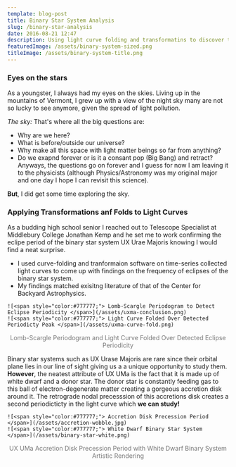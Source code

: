 ```yaml
---
template: blog-post
title: Binary Star System Analysis
slug: /binary-star-analysis
date: 2016-08-21 12:47
description: Using light curve folding and transformatins to discover the nature of Binary Star System UX Ursae Majoris
featuredImage: /assets/binary-system-sized.png
titleImage: /assets/binary-system-title.png
---
```


### Eyes on the stars
As a youngster, I always had my eyes on the skies. Living up in the mountains of Vermont, I grew up with a view of the night sky many are not so lucky to see anymore, given the spread of light pollution.

_The sky:_ That's where all the big questions are: 
- Why are we here? 
- What is before/outside our universe? 
- Why make all this space with light matter beings so far from anything? 
- Do we exapnd forever or is it a consant pop (Big Bang) and retract? 
Anyways, the questions go on forever and I guess for now I am leaving it to the physicists (although Physics/Astronomy was my original major and one day I hope I can revisit this science).

**But**, I did get some time exploring the sky.

### Applying Transformations anf Folds to Light Curves
As a budding high school senior I reached out to Telescope Specialist at Middlebury College Jonathan Kemp and he set me to work confirming the eclipe period of the binary star system UX Urae Majoris knowing I would find a neat surprise. 
- I used curve-folding and tranformaion software on time-series collected light curves to come up with findings on the frequency of eclipses of the binary star system. 
- My findings matched exisitng literature of that of the Center for Backyard Astrophysics.

```grid|2|
![<span style="color:#777777;"> Lomb-Scargle Periodogram to Detect Eclipse Periodicity </span>](/assets/uxma-conclusion.png)
![<span style="color:#777777;"> Light Curve Folded Over Detected Periodicty Peak </span>](/assets/uxma-curve-fold.png)
```
<center><span style="color:#777777;"> Lomb-Scargle Periodogram and Light Curve Folded Over Detected Eclipse Periodicity </span></center>

Binary star systems such as UX Urase Majoris are rare since their orbital plane lies in our line of sight giving us a a unique opportunity to study them. 
**However**, the neatest attribute of UX UMa is the fact that it is made up of white dwarf and a donor star. The donor star is constantly feeding gas to this ball of electron-degenerate matter creating a gorgeous accretion disk around it. The retrograde nodal precesssion of this accretions disk creates a second periodicticty in the light curve which **we can study!**

```grid|2|
![<span style="color:#777777;"> Accretion Disk Precession Period </span>](/assets/accretion-wobble.jpg)
![<span style="color:#777777;"> White Dwarf Binary Star System </span>](/assets/binary-star-white.png)
```
<center><span style="color:#777777;"> UX UMa Accretion Disk Precession Period with White Dwarf Binary System Artistic Rendering </span></center>